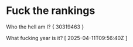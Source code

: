 # Fuck the rankings

Who the hell am I?
{ 30319463 }

What fucking year is it?
[ 2025-04-11T09:56:40Z ]
